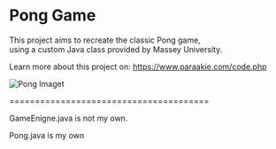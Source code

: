 # Pong Game
<p>This project aims to recreate the classic Pong game,<br>
using a custom Java class provided by Massey University.</p>

Learn more about this project on:
https://www.paraakie.com/code.php


![Pong Imaget](https://cdn.discordapp.com/attachments/594721148378546198/594721235003244554/pong_ScreenShot.jpg
)

=======================================

<p>GameEnigne.java is not my own.</p>
<p>Pong.java is my own</p>
